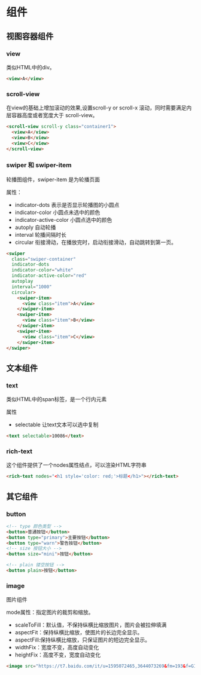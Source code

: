 # 组件

## 视图容器组件

### view
类似HTML中的div。
```HTML
<view>A</view>
```

### scroll-view
在view的基础上增加滚动的效果,设置scroll-y or scroll-x 滚动，同时需要满足内层容器高度或者宽度大于 scroll-view。
```HTML
<scroll-view scroll-y class="container1">
  <view>A</view>
  <view>B</view>
  <view>C</view>
</scroll-view>
```

### swiper 和 swiper-item

轮播图组件，swiper-item 是为轮播页面

属性：
- indicator-dots 表示是否显示轮播图的小圆点
- indicator-color 小圆点未选中的颜色
- indicator-active-color 小圆点选中的颜色
- autoply 自动轮播
- interval 轮播间隔时长
- circular 衔接滑动，在播放完时，启动衔接滑动，自动跳转到第一页。

```HTML
<swiper 
  class="swiper-container" 
  indicator-dots 
  indicator-color="white"
  indicator-active-color="red"
  autoplay
  interval="1000"
  circular>
    <swiper-item>
      <view class="item">A</view>
    </swiper-item>
    <swiper-item>
      <view class="item">B</view>
    </swiper-item>
    <swiper-item>
      <view class="item">C</view>
    </swiper-item>
</swiper>
```

## 文本组件

### text
类似HTML中的span标签，是一个行内元素

属性
- selectable 让text文本可以选中复制
```HTMl
<text selectable>10086</text>
```

### rich-text
这个组件提供了一个nodes属性结点，可以渲染HTML字符串

```HTML
<rich-text nodes="<h1 style='color: red;'>标题</h1>"></rich-text>
```

## 其它组件

### button
```HTML
<!-- type 颜色类型 -->
<button>普通按钮</button>
<button type="primary">主要按钮</button>
<button type="warn">警告按钮</button> 
<!-- size 按钮大小 -->
<button size="mini">按钮</button> 

<!-- plain 镂空按钮 -->
<button plain>按钮</button>
```

### image
图片组件

mode属性：指定图片的裁剪和缩放。
- scaleToFill：默认值，不保持纵横比缩放图片，图片会被拉伸填满
- aspectFit：保持纵横比缩放，使图片的长边完全显示。
- aspectFill:保持纵横比缩放，只保证图片的短边完全显示。
- widthFix：宽度不变，高度自动变化
- heightFix：高度不变，宽度自动变化
```HTML
<image src="https://t7.baidu.com/it/u=1595072465,3644073269&fm=193&f=GIF" mode="widthFix"></image>
```
